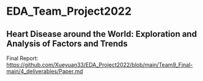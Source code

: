 # EDA_Team_Project2022

## Heart Disease around the World: Exploration and Analysis of Factors and Trends

Final Report: https://github.com/Xueyuan33/EDA_Project2022/blob/main/Team9_Final-main/4_deliverables/Paper.md


